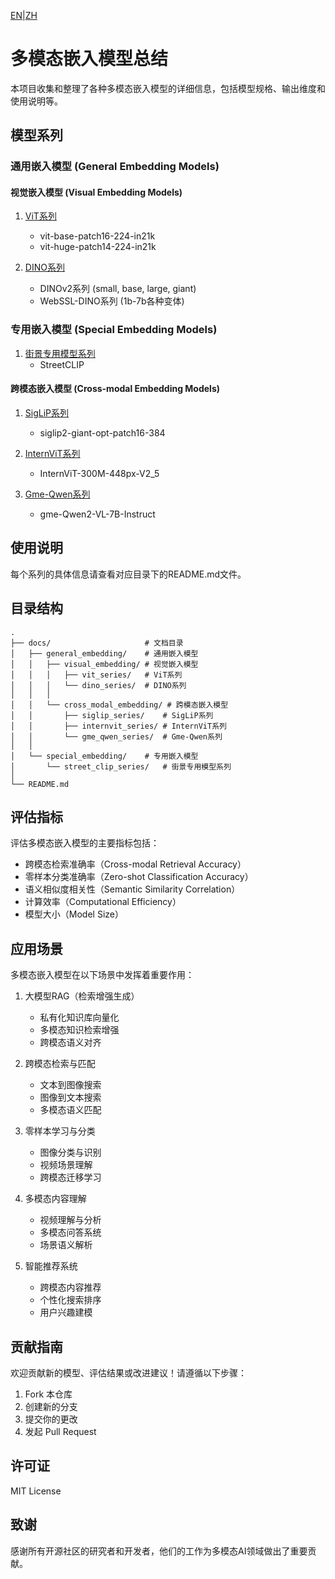 [EN](../en/README.md)|[ZH](README.md)
# 多模态嵌入模型总结

本项目收集和整理了各种多模态嵌入模型的详细信息，包括模型规格、输出维度和使用说明等。

## 模型系列

### 通用嵌入模型 (General Embedding Models)

#### 视觉嵌入模型 (Visual Embedding Models)
1. [ViT系列](general_embedding/visual_embedding/vit_series/README.md)
   - vit-base-patch16-224-in21k
   - vit-huge-patch14-224-in21k

2. [DINO系列](general_embedding/visual_embedding/dino_series/README.md)
   - DINOv2系列 (small, base, large, giant)
   - WebSSL-DINO系列 (1b-7b各种变体)

### 专用嵌入模型 (Special Embedding Models)
1. [街景专用模型系列](special_embedding/street_clip_series/README.md)
   - StreetCLIP

#### 跨模态嵌入模型 (Cross-modal Embedding Models)
1. [SigLiP系列](general_embedding/cross_modal_embedding/siglip_series/README.md)
   - siglip2-giant-opt-patch16-384

2. [InternViT系列](general_embedding/cross_modal_embedding/internvit_series/README.md)
   - InternViT-300M-448px-V2_5

3. [Gme-Qwen系列](general_embedding/cross_modal_embedding/gme_qwen_series/README.md)
   - gme-Qwen2-VL-7B-Instruct

## 使用说明

每个系列的具体信息请查看对应目录下的README.md文件。

## 目录结构

```
.
├── docs/                     # 文档目录
│   ├── general_embedding/    # 通用嵌入模型
│   │   ├── visual_embedding/ # 视觉嵌入模型
│   │   │   ├── vit_series/   # ViT系列
│   │   │   └── dino_series/  # DINO系列
│   │   │
│   │   └── cross_modal_embedding/ # 跨模态嵌入模型
│   │       ├── siglip_series/    # SigLiP系列
│   │       ├── internvit_series/ # InternViT系列
│   │       └── gme_qwen_series/  # Gme-Qwen系列
│   │
│   └── special_embedding/    # 专用嵌入模型
│       └── street_clip_series/   # 街景专用模型系列
│
└── README.md
```

## 评估指标

评估多模态嵌入模型的主要指标包括：

- 跨模态检索准确率（Cross-modal Retrieval Accuracy）
- 零样本分类准确率（Zero-shot Classification Accuracy）
- 语义相似度相关性（Semantic Similarity Correlation）
- 计算效率（Computational Efficiency）
- 模型大小（Model Size）

## 应用场景

多模态嵌入模型在以下场景中发挥着重要作用：

1. 大模型RAG（检索增强生成）
   - 私有化知识库向量化
   - 多模态知识检索增强
   - 跨模态语义对齐

2. 跨模态检索与匹配
   - 文本到图像搜索
   - 图像到文本搜索
   - 多模态语义匹配

3. 零样本学习与分类
   - 图像分类与识别
   - 视频场景理解
   - 跨模态迁移学习

4. 多模态内容理解
   - 视频理解与分析
   - 多模态问答系统
   - 场景语义解析

5. 智能推荐系统
   - 跨模态内容推荐
   - 个性化搜索排序
   - 用户兴趣建模

## 贡献指南

欢迎贡献新的模型、评估结果或改进建议！请遵循以下步骤：

1. Fork 本仓库
2. 创建新的分支
3. 提交你的更改
4. 发起 Pull Request

## 许可证

MIT License

## 致谢

感谢所有开源社区的研究者和开发者，他们的工作为多模态AI领域做出了重要贡献。 